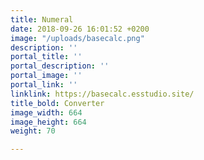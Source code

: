 ```yaml
---
title: Numeral
date: 2018-09-26 16:01:52 +0200
image: "/uploads/basecalc.png"
description: ''
portal_title: ''
portal_description: ''
portal_image: ''
portal_link: ''
linklink: https://basecalc.esstudio.site/
title_bold: Converter
image_width: 664
image_height: 664
weight: 70

---
```


